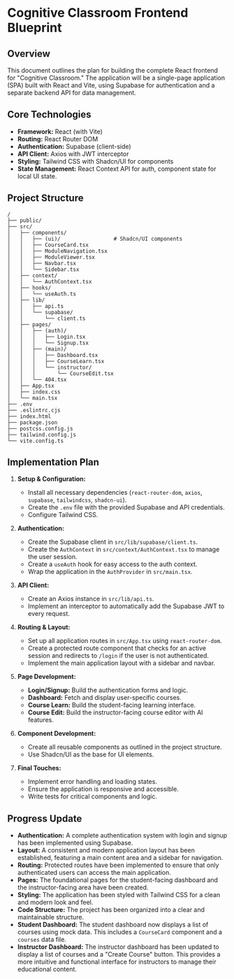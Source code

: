 # Cognitive Classroom Frontend Blueprint

## Overview

This document outlines the plan for building the complete React frontend for "Cognitive Classroom." The application will be a single-page application (SPA) built with React and Vite, using Supabase for authentication and a separate backend API for data management.

## Core Technologies

*   **Framework:** React (with Vite)
*   **Routing:** React Router DOM
*   **Authentication:** Supabase (client-side)
*   **API Client:** Axios with JWT interceptor
*   **Styling:** Tailwind CSS with Shadcn/UI for components
*   **State Management:** React Context API for auth, component state for local UI state.

## Project Structure

```
/
├── public/
├── src/
│   ├── components/
│   │   ├── (ui)/                 # Shadcn/UI components
│   │   ├── CourseCard.tsx
│   │   ├── ModuleNavigation.tsx
│   │   ├── ModuleViewer.tsx
│   │   ├── Navbar.tsx
│   │   └── Sidebar.tsx
│   ├── context/
│   │   └── AuthContext.tsx
│   ├── hooks/
│   │   └── useAuth.ts
│   ├── lib/
│   │   ├── api.ts
│   │   └── supabase/
│   │       └── client.ts
│   ├── pages/
│   │   ├── (auth)/
│   │   │   ├── Login.tsx
│   │   │   └── Signup.tsx
│   │   ├── (main)/
│   │   │   ├── Dashboard.tsx
│   │   │   ├── CourseLearn.tsx
│   │   │   └── instructor/
│   │   │       └── CourseEdit.tsx
│   │   └── 404.tsx
│   ├── App.tsx
│   ├── index.css
│   └── main.tsx
├── .env
├── .eslintrc.cjs
├── index.html
├── package.json
├── postcss.config.js
├── tailwind.config.js
└── vite.config.ts
```

## Implementation Plan

1.  **Setup & Configuration:**
    *   Install all necessary dependencies (`react-router-dom`, `axios`, `supabase`, `tailwindcss`, `shadcn-ui`).
    *   Create the `.env` file with the provided Supabase and API credentials.
    *   Configure Tailwind CSS.

2.  **Authentication:**
    *   Create the Supabase client in `src/lib/supabase/client.ts`.
    *   Create the `AuthContext` in `src/context/AuthContext.tsx` to manage the user session.
    *   Create a `useAuth` hook for easy access to the auth context.
    *   Wrap the application in the `AuthProvider` in `src/main.tsx`.

3.  **API Client:**
    *   Create an Axios instance in `src/lib/api.ts`.
    *   Implement an interceptor to automatically add the Supabase JWT to every request.

4.  **Routing & Layout:**
    *   Set up all application routes in `src/App.tsx` using `react-router-dom`.
    *   Create a protected route component that checks for an active session and redirects to `/login` if the user is not authenticated.
    *   Implement the main application layout with a sidebar and navbar.

5.  **Page Development:**
    *   **Login/Signup:** Build the authentication forms and logic.
    *   **Dashboard:** Fetch and display user-specific courses.
    *   **Course Learn:** Build the student-facing learning interface.
    *   **Course Edit:** Build the instructor-facing course editor with AI features.

6.  **Component Development:**
    *   Create all reusable components as outlined in the project structure.
    *   Use Shadcn/UI as the base for UI elements.

7.  **Final Touches:**
    *   Implement error handling and loading states.
    *   Ensure the application is responsive and accessible.
    *   Write tests for critical components and logic.

## Progress Update

*   **Authentication:** A complete authentication system with login and signup has been implemented using Supabase.
*   **Layout:** A consistent and modern application layout has been established, featuring a main content area and a sidebar for navigation.
*   **Routing:** Protected routes have been implemented to ensure that only authenticated users can access the main application.
*   **Pages:** The foundational pages for the student-facing dashboard and the instructor-facing area have been created.
*   **Styling:** The application has been styled with Tailwind CSS for a clean and modern look and feel.
*   **Code Structure:** The project has been organized into a clear and maintainable structure.
*   **Student Dashboard:** The student dashboard now displays a list of courses using mock data. This includes a `CourseCard` component and a `courses` data file.
*   **Instructor Dashboard:** The instructor dashboard has been updated to display a list of courses and a "Create Course" button. This provides a more intuitive and functional interface for instructors to manage their educational content.